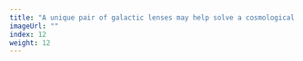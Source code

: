 ```yaml
---
title: "A unique pair of galactic lenses may help solve a cosmological riddle"
imageUrl: ""
index: 12
weight: 12
---
```

